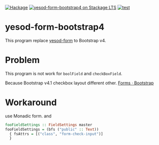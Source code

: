 [![Hackage](https://img.shields.io/hackage/v/yesod-form-bootstrap4.svg)](https://hackage.haskell.org/package/yesod-form-bootstrap4)
[![yesod-form-bootstrap4 on Stackage LTS](http://stackage.org/package/yesod-form-bootstrap4/badge/lts)](http://stackage.org/lts/package/yesod-form-bootstrap4)
[![test](https://github.com/ncaq/yesod-form-bootstrap4/actions/workflows/test.yml/badge.svg)](https://github.com/ncaq/yesod-form-bootstrap4/actions/workflows/test.yml)

# yesod-form-bootstrap4

This program replace [yesod-form](https://www.stackage.org/package/yesod-form) to Bootstrap v4.

# Problem

This program is not work for `boolField` and `checkBoxField`.

Because Bootstrap v4.1 checkbox layout different other.
[Forms · Bootstrap](https://getbootstrap.com/docs/4.1/components/forms/#checkboxes-and-radios)

# Workaround

use Monadic form.
and

~~~hs
fooFieldSettings :: FieldSettings master
fooFieldSettings = (bfs ("public" :: Text))
  { fsAttrs = [("class", "form-check-input")]
  }
~~~
